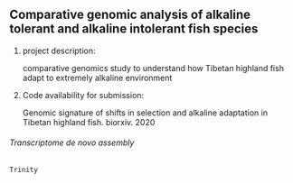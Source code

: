 ## Comparative genomic analysis of alkaline tolerant and alkaline intolerant fish species

1. project description:

    comparative genomics study to understand how Tibetan highland fish adapt to extremely alkaline environment

2. Code availability for submission:

    Genomic signature of shifts in selection and alkaline adaptation in Tibetan highland fish. biorxiv. 2020

###### Transcriptome de novo assembly
```
Trinity
```
